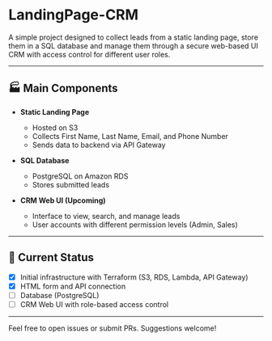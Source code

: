 # LandingPage-CRM

A simple project designed to collect leads from a static landing page, store them in a SQL database and manage them through a secure web-based UI CRM with access control for different user roles.

---

## :factory: Main Components

- **Static Landing Page**
  - Hosted on S3
  - Collects First Name, Last Name, Email, and Phone Number
  - Sends data to backend via API Gateway

- **SQL Database**
  - PostgreSQL on Amazon RDS
  - Stores submitted leads

- **CRM Web UI (Upcoming)**
  - Interface to view, search, and manage leads
  - User accounts with different permission levels (Admin, Sales)

---

## :hammer: Current Status

- [x] Initial infrastructure with Terraform (S3, RDS, Lambda, API Gateway)
- [x] HTML form and API connection
- [ ] Database (PostgreSQL)
- [ ] CRM Web UI with role-based access control

---

Feel free to open issues or submit PRs. Suggestions welcome!
